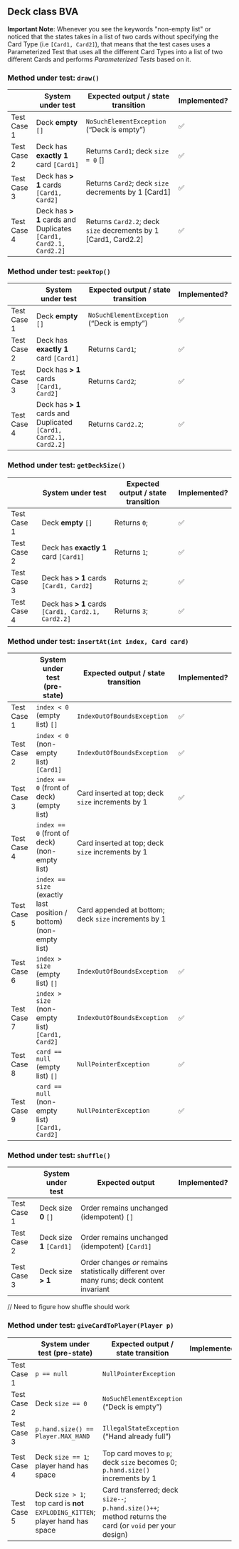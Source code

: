 ## Deck class BVA

**Important Note**: Whenever you see the keywords "non-empty list" or noticed that the states takes in a list of two
cards without specifying the Card Type (i.e `[Card1, Card2]`), that means that the test cases uses a Parameterized Test
that uses all the different Card Types into a list of two different Cards and performs _Parameterized Tests_ based on
it.

### Method under test: `draw()`

|             | System under test                                                 | Expected output / state transition                              | Implemented?       |
|-------------|-------------------------------------------------------------------|-----------------------------------------------------------------|--------------------|
| Test Case 1 | Deck **empty** `[]`                                               | `NoSuchElementException` (“Deck is empty”)                      | :white_check_mark: |
| Test Case 2 | Deck has **exactly 1** card `[Card1]`                             | Returns `Card1`; deck `size = 0` []                             | :white_check_mark: |
| Test Case 3 | Deck has **> 1** cards `[Card1, Card2]`                           | Returns `Card2`; deck `size` decrements by 1 [Card1]            | :white_check_mark: |
| Test Case 4 | Deck has **> 1** cards and Duplicates `[Card1, Card2.1, Card2.2]` | Returns `Card2.2`; deck `size` decrements by 1 [Card1, Card2.2] | :white_check_mark: |

### Method under test: `peekTop()`

|             | System under test                                                 | Expected output / state transition         | Implemented?       |
|-------------|-------------------------------------------------------------------|--------------------------------------------|--------------------|
| Test Case 1 | Deck **empty** `[]`                                               | `NoSuchElementException` (“Deck is empty”) | :white_check_mark: |
| Test Case 2 | Deck has **exactly 1** card `[Card1]`                             | Returns `Card1`;                           | :white_check_mark: |
| Test Case 3 | Deck has **> 1** cards `[Card1, Card2]`                           | Returns `Card2`;                           | :white_check_mark: |
| Test Case 4 | Deck has **> 1** cards and Duplicated `[Card1, Card2.1, Card2.2]` | Returns `Card2.2`;                         | :white_check_mark: |

### Method under test: `getDeckSize()`

|             | System under test                                  | Expected output / state transition | Implemented?       |
|-------------|----------------------------------------------------|------------------------------------|--------------------|
| Test Case 1 | Deck **empty** `[]`                                | Returns `0`;                       | :white_check_mark: |
| Test Case 2 | Deck has **exactly 1** card `[Card1]`              | Returns `1`;                       | :white_check_mark: |
| Test Case 3 | Deck has **> 1** cards `[Card1, Card2]`            | Returns `2`;                       | :white_check_mark: |
| Test Case 4 | Deck has **> 1** cards `[Card1, Card2.1, Card2.2]` | Returns `3`;                       | :white_check_mark: |

### Method under test: `insertAt(int index, Card card)`

|             | System under test (pre-state)                                      | Expected output / state transition                   | Implemented?       |
|-------------|--------------------------------------------------------------------|------------------------------------------------------|--------------------|
| Test Case 1 | `index < 0` (empty list)     `[]`                                  | `IndexOutOfBoundsException`                          | :white_check_mark: |
| Test Case 2 | `index < 0` (non-empty list) `[Card1]`                             | `IndexOutOfBoundsException`                          | :white_check_mark: |
| Test Case 3 | `index == 0` (front of deck) (empty list)                          | Card inserted at top; deck `size` increments by 1    | :white_check_mark: |
| Test Case 4 | `index == 0` (front of deck) (non-empty list)                      | Card inserted at top; deck `size` increments by 1    |                    |
| Test Case 5 | `index == size` (exactly last position / bottom)  (non-empty list) | Card appended at bottom; deck `size` increments by 1 |                    |
| Test Case 6 | `index > size` (empty list)   `[]`                                 | `IndexOutOfBoundsException`                          | :white_check_mark: |
| Test Case 7 | `index > size` (non-empty list) `[Card1, Card2]`                   | `IndexOutOfBoundsException`                          | :white_check_mark: |
| Test Case 8 | `card == null` (empty list)    `[]`                                | `NullPointerException`                               | :white_check_mark: |
| Test Case 9 | `card == null` (non-empty list) `[Card1, Card2]`                   | `NullPointerException`                               | :white_check_mark: |

### Method under test: `shuffle()`

|             | System under test         | Expected output                                                                           | Implemented? |
|-------------|---------------------------|-------------------------------------------------------------------------------------------|--------------|
| Test Case 1 | Deck size **0** `[]`      | Order remains unchanged (idempotent) `[]`                                                 |              |
| Test Case 2 | Deck size **1** `[Card1]` | Order remains unchanged (idempotent) `[Card1]`                                            |              |
| Test Case 3 | Deck size **> 1**         | Order changes _or_ remains statistically different over many runs; deck content invariant |              |

// Need to figure how shuffle should work

### Method under test: `giveCardToPlayer(Player p)`

|             | System under test (pre-state)                                                  | Expected output / state transition                                                                      | Implemented? |
|-------------|--------------------------------------------------------------------------------|---------------------------------------------------------------------------------------------------------|--------------|
| Test Case 1 | `p == null`                                                                    | `NullPointerException`                                                                                  |              |
| Test Case 2 | Deck `size == 0`                                                               | `NoSuchElementException` (“Deck is empty”)                                                              |              |
| Test Case 3 | `p.hand.size() == Player.MAX_HAND`                                             | `IllegalStateException` (“Hand already full”)                                                           |              |
| Test Case 4 | Deck `size == 1`; player hand has space                                        | Top card moves to `p`; deck `size` becomes 0; `p.hand.size()` increments by 1                           |              |
| Test Case 5 | Deck `size > 1`; top card is **not** `EXPLODING_KITTEN`; player hand has space | Card transferred; deck `size--`; `p.hand.size()++`; method returns the card (or `void` per your design) |              |
